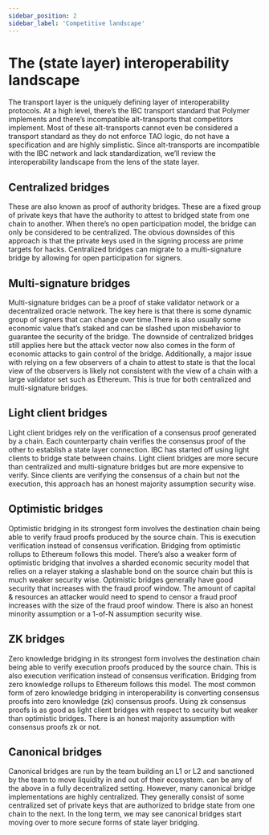 ```yaml
---
sidebar_position: 2
sidebar_label: 'Competitive landscape'
---
```


# The (state layer) interoperability landscape

The transport layer is the uniquely defining layer of interoperability protocols. At a high level, there’s the IBC transport standard that Polymer implements and there’s incompatible alt-transports that competitors implement. Most of these alt-transports cannot even be considered a transport standard as they do not enforce TAO logic, do not have a specification and are highly simplistic. Since alt-transports are incompatible with the IBC network and lack standardization, we’ll review the interoperability landscape from the lens of the state layer.

## Centralized bridges

These are also known as proof of authority bridges. These are a fixed group of private keys that have the authority to attest to bridged state from one chain to another. When there’s no open participation model, the bridge can only be considered to be centralized. The obvious downsides of this approach is that the private keys used in the signing process are prime targets for hacks. Centralized bridges can migrate to a multi-signature bridge by allowing for open participation for signers.

## Multi-signature bridges

Multi-signature bridges can be a proof of stake validator network or a decentralized oracle network. The key here is that there is some dynamic group of signers that can change over time.There is also usually some economic value that’s staked and can be slashed upon misbehavior to guarantee the security of the bridge. The downside of centralized bridges still applies here but the attack vector now also comes in the form of economic attacks to gain control of the bridge. Additionally, a major issue with relying on a few observers of a chain to attest to state is that the local view of the observers is likely not consistent with the view of a chain with a large validator set such as Ethereum. This is true for both centralized and multi-signature bridges.

## Light client bridges

Light client bridges rely on the verification of a consensus proof generated by a chain. Each counterparty chain verifies the consensus proof of the other to establish a state layer connection. IBC has started off using light clients to bridge state between chains. Light client bridges are more secure than centralized and multi-signature bridges but are more expensive to verify. Since clients are verifying the consensus of a chain but not the execution, this approach has an honest majority assumption security wise.

## Optimistic bridges

Optimistic bridging in its strongest form involves the destination chain being able to verify fraud proofs produced by the source chain. This is execution verification instead of consensus verification. Bridging from optimistic rollups to Ethereum follows this model. There’s also a weaker form of optimistic bridging that involves a sharded economic security model that relies on a relayer staking a slashable bond on the source chain but this is much weaker security wise. Optimistic bridges generally have good security that increases with the fraud proof window. The amount of capital & resources an attacker would need to spend to censor a fraud proof increases with the size of the fraud proof window. There is also an honest minority assumption or a 1-of-N assumption security wise.

## ZK bridges

Zero knowledge bridging in its strongest form involves the destination chain being able to verify execution proofs produced by the source chain. This is also execution verification instead of consensus verification. Bridging from zero knowledge rollups to Ethereum follows this model. The most common form of zero knowledge bridging in interoperability is converting consensus proofs into zero knowledge (zk) consensus proofs. Using zk consensus proofs is as good as light client bridges with respect to security but weaker than optimistic bridges. There is an honest majority assumption with consensus proofs zk or not.

## Canonical bridges

Canonical bridges are run by the team building an L1 or L2 and sanctioned by the team to move liquidity in and out of their ecosystem. can be any of the above in a fully decentralized setting. However, many canonical bridge implementations are highly centralized. They generally consist of some centralized set of private keys that are authorized to bridge state from one chain to the next. In the long term, we may see canonical bridges start moving over to more secure forms of state layer bridging.

